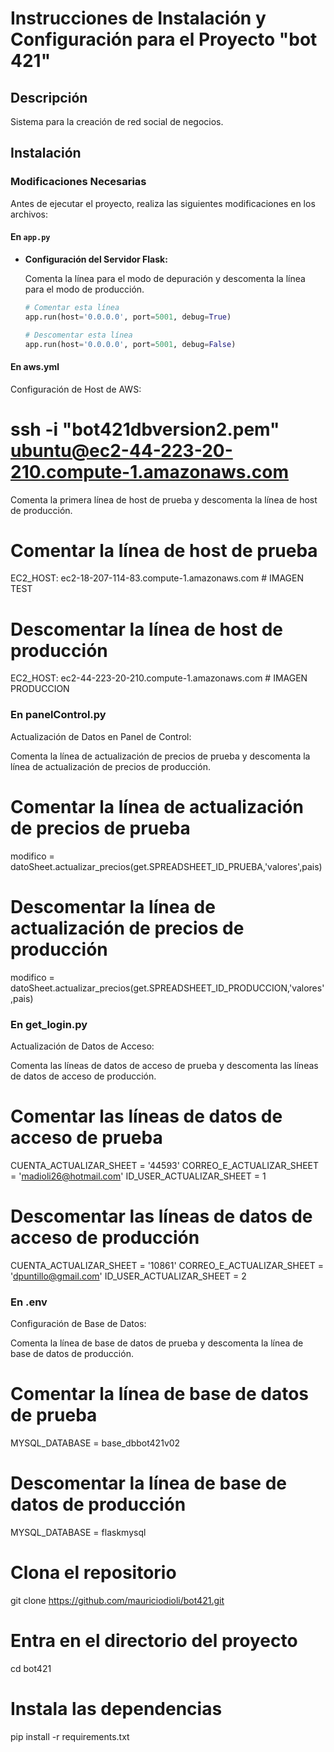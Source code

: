 # Instrucciones de Instalación y Configuración para el Proyecto "bot 421"

## Descripción

Sistema para la creación de red social de negocios.

## Instalación

### Modificaciones Necesarias

Antes de ejecutar el proyecto, realiza las siguientes modificaciones en los archivos:

#### En `app.py`

- **Configuración del Servidor Flask:**

  Comenta la línea para el modo de depuración y descomenta la línea para el modo de producción.

  ```python
  # Comentar esta línea
  app.run(host='0.0.0.0', port=5001, debug=True)

  # Descomentar esta línea
  app.run(host='0.0.0.0', port=5001, debug=False)
#### En aws.yml
Configuración de Host de AWS:
# ssh -i "bot421dbversion2.pem" ubuntu@ec2-44-223-20-210.compute-1.amazonaws.com
Comenta la primera línea de host de prueba y descomenta la línea de host de producción.
# Comentar la línea de host de prueba
EC2_HOST: ec2-18-207-114-83.compute-1.amazonaws.com # IMAGEN TEST

# Descomentar la línea de host de producción
EC2_HOST: ec2-44-223-20-210.compute-1.amazonaws.com # IMAGEN PRODUCCION
### En panelControl.py
Actualización de Datos en Panel de Control:

Comenta la línea de actualización de precios de prueba y descomenta la línea de actualización de precios de producción.

# Comentar la línea de actualización de precios de prueba
modifico = datoSheet.actualizar_precios(get.SPREADSHEET_ID_PRUEBA,'valores',pais)

# Descomentar la línea de actualización de precios de producción
modifico = datoSheet.actualizar_precios(get.SPREADSHEET_ID_PRODUCCION,'valores',pais)
### En get_login.py
Actualización de Datos de Acceso:

Comenta las líneas de datos de acceso de prueba y descomenta las líneas de datos de acceso de producción.
# Comentar las líneas de datos de acceso de prueba
CUENTA_ACTUALIZAR_SHEET = '44593'
CORREO_E_ACTUALIZAR_SHEET = 'madioli26@hotmail.com'
ID_USER_ACTUALIZAR_SHEET = 1

# Descomentar las líneas de datos de acceso de producción
CUENTA_ACTUALIZAR_SHEET = '10861'
CORREO_E_ACTUALIZAR_SHEET = 'dpuntillo@gmail.com'
ID_USER_ACTUALIZAR_SHEET = 2

### En .env
Configuración de Base de Datos:

Comenta la línea de base de datos de prueba y descomenta la línea de base de datos de producción.
# Comentar la línea de base de datos de prueba
MYSQL_DATABASE = base_dbbot421v02

# Descomentar la línea de base de datos de producción
MYSQL_DATABASE = flaskmysql

# Clona el repositorio
git clone https://github.com/mauriciodioli/bot421.git

# Entra en el directorio del proyecto
cd bot421

# Instala las dependencias
pip install -r requirements.txt
